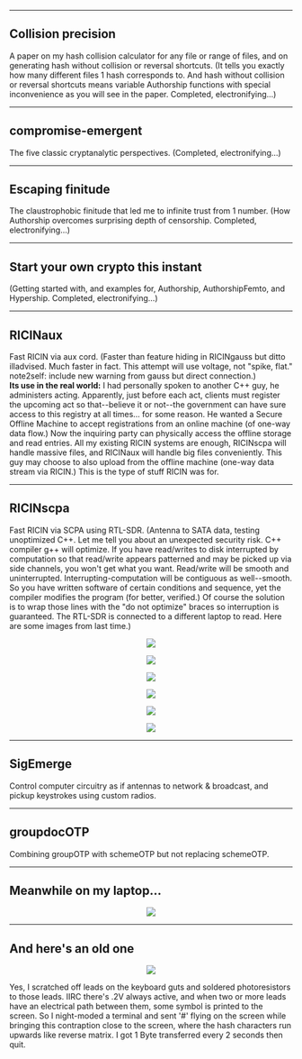 --------------------------------------------------------------------------------
## Collision precision
A paper on my hash collision calculator for any file or range of files, and on generating hash without collision or reversal shortcuts. (It tells you exactly how many different files 1 hash corresponds to. And hash without collision or reversal shortcuts means variable Authorship functions with special inconvenience as you will see in the paper. Completed, electronifying...)

--------------------------------------------------------------------------------
## compromise-emergent
The five classic cryptanalytic perspectives. (Completed, electronifying...)

--------------------------------------------------------------------------------
## Escaping finitude
The claustrophobic finitude that led me to infinite trust from 1 number. (How Authorship overcomes surprising depth of censorship. Completed, electronifying...)

--------------------------------------------------------------------------------
## Start your own crypto this instant
(Getting started with, and examples for, Authorship, AuthorshipFemto, and Hypership. Completed, electronifying...)

--------------------------------------------------------------------------------
## RICINaux
Fast RICIN via aux cord. (Faster than feature hiding in RICINgauss but ditto illadvised. Much faster in fact. This attempt will use voltage, not "spike, flat." note2self: include new warning from gauss but direct connection.)  
**Its use in the real world:** I had personally spoken to another C++ guy, he administers acting. Apparently, just before each act, clients must register the upcoming act so that--believe it or not--the government can have sure access to this registry at all times... for some reason. He wanted a Secure Offline Machine to accept registrations from an online machine (of one-way data flow.) Now the inquiring party can physically access the offline storage and read entries. All my existing RICIN systems are enough, RICINscpa will handle massive files, and RICINaux will handle big files conveniently. This guy may choose to also upload from the offline machine (one-way data stream via RICIN.) This is the type of stuff RICIN was for.

--------------------------------------------------------------------------------
## RICINscpa
Fast RICIN via SCPA using RTL-SDR. (Antenna to SATA data, testing unoptimized C++. Let me tell you about an unexpected security risk. C++ compiler g++ will optimize. If you have read/writes to disk interrupted by computation so that read/write appears patterned and may be picked up via side channels, you won't get what you want. Read/write will be smooth and uninterrupted. Interrupting-computation will be contiguous as well--smooth. So you have written software of certain conditions and sequence, yet the compiler modifies the program (for better, verified.) Of course the solution is to wrap those lines with the "do not optimize" braces so interruption is guaranteed. The RTL-SDR is connected to a different laptop to read. Here are some images from last time.)

<p align="center">
  <img src="https://github.com/compromise-evident/WhatNext/blob/main/Other/RTL-SDR.jpeg">
</p>

<p align="center">
  <img src="https://github.com/compromise-evident/WhatNext/blob/main/Other/RTL-SDR%20inside.jpeg">
</p>

<p align="center">
  <img src="https://github.com/compromise-evident/WhatNext/blob/main/Other/Serial%20ATA%20data%20cable.jpeg">
</p>

<p align="center">
  <img src="https://github.com/compromise-evident/WhatNext/blob/main/Other/Probing%20port%20(works%20fine).jpeg">
</p>

<p align="center">
  <img src="https://github.com/compromise-evident/WhatNext/blob/main/Other/SATA%20data%20Side%20Channel.jpeg">
</p>

<p align="center">
  <img src="https://github.com/compromise-evident/WhatNext/blob/main/Other/RTL-SDR%20on%20GNU%2BLinux.png">
</p>

--------------------------------------------------------------------------------
## SigEmerge
Control computer circuitry as if antennas to network & broadcast, and pickup keystrokes using custom radios.

--------------------------------------------------------------------------------
## groupdocOTP
Combining groupOTP with schemeOTP but not replacing schemeOTP.

--------------------------------------------------------------------------------
## Meanwhile on my laptop...

<p align="center">
  <img src="https://github.com/compromise-evident/WhatNext/blob/main/Other/Meanwhile.jpg">
</p>

--------------------------------------------------------------------------------
## And here's an old one

<p align="center">
  <img src="https://github.com/compromise-evident/WhatNext/blob/main/Other/RICINkeyboard.jpg">
</p>

Yes, I scratched off leads on the keyboard guts and soldered photoresistors to those leads. IIRC there's .2V always active, and when two or more leads have an electrical path between them, some symbol is printed to the screen. So I night-moded a terminal and sent '#' flying on the screen while bringing this contraption close to the screen, where the hash characters run upwards like reverse matrix. I got 1 Byte transferred every 2 seconds then quit.
